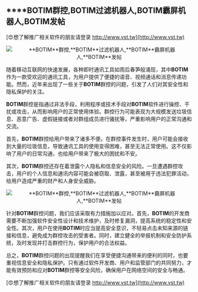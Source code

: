 ## ****BOTIM**群控,**BOTIM**过滤机器人,**BOTIM**霸屏机器人,**BOTIM**发帖**

[😍想了解推广相关软件的朋友请登录 http://www.vst.tw](http://www.vst.tw)

 <center><img src="https://vst.tw/MP4/tuiguang/png/8.png" alt="**BOTIM**群控,**BOTIM**过滤机器人,**BOTIM**霸屏机器人,**BOTIM**发帖"></center>

随着移动互联网的快速发展，各种即时通讯工具如雨后春笋般涌现，其中**BOTIM**作为一款受欢迎的通讯工具，为用户提供了便捷的语音、视频通话和消息传递功能。然而，近年来出现了一些关于**BOTIM**群控的问题，引发了人们对其安全性和隐私保护的关注。

**BOTIM**群控是指通过非法手段，利用程序或技术手段对**BOTIM**软件进行操控、干扰或攻击，从而影响用户的正常使用体验。群控行为可能表现为大规模发送垃圾信息、恶意广告、虚假链接或者对群组成员进行骚扰等，严重影响用户的正常沟通和交流。

首先，**BOTIM**群控给用户带来了诸多不便。在群控事件发生时，用户可能会接收到大量的垃圾信息，导致通讯工具的使用变得困难，甚至无法正常使用。这不仅影响了用户的日常沟通，也给用户带来了极大的困扰和不安。

其次，**BOTIM**群控还存在着泄露个人隐私和信息安全的风险。一旦遭遇群控攻击，用户的个人信息和通讯内容可能会被窃取、泄露，甚至被用于违法犯罪活动，给用户造成严重的财产和人身安全威胁。

 <center><img src="https://vst.tw/MP4/tuiguang/png/0.png" alt="**BOTIM**群控,**BOTIM**过滤机器人,**BOTIM**霸屏机器人,**BOTIM**发帖"></center>

针对**BOTIM**群控问题，我们应该采取有力措施加以应对。首先，**BOTIM**的开发商需要不断加强软件安全性设计和技术维护，及时修复漏洞，提高系统的稳定性和安全性。其次，用户在使用**BOTIM**时应当提高安全意识，不轻易点击未知来源的链接和信息，避免成为群控攻击的受害者。同时，建立健全的举报机制和安全防护系统，及时发现并打击群控行为，保护用户的合法权益。

总之，**BOTIM**群控问题的出现提醒我们在享受便捷沟通带来的便利的同时，也要重视信息安全和隐私保护。只有通过软件开发商、用户和监管部门的共同努力，才能有效预防和应对**BOTIM**群控等安全风险，确保用户在网络空间的安全与畅通。

[😍想了解推广相关软件的朋友请登录 http://www.vst.tw](http://www.vst.tw)




